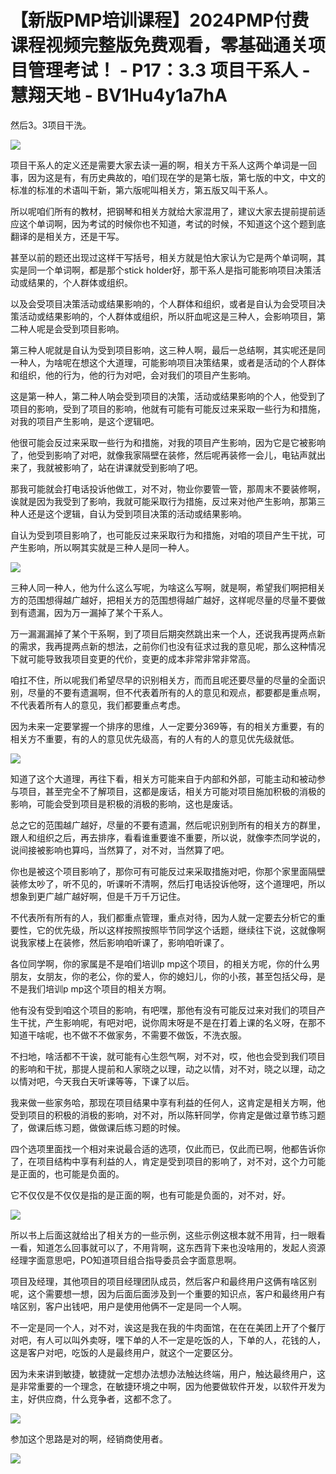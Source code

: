 # 【新版PMP培训课程】2024PMP付费课程视频完整版免费观看，零基础通关项目管理考试！ - P17：3.3 项目干系人 - 慧翔天地 - BV1Hu4y1a7hA

然后3。3项目干洗。

![](img/f81aa0485e47340f031292b7f216637e_1.png)

项目干系人的定义还是需要大家去读一遍的啊，相关方干系人这两个单词是一回事，因为这是有，有历史典故的，咱们现在学的是第七版，第七版的中文，中文的标准的标准的术语叫干新，第六版呢叫相关方，第五版又叫干系人。

所以呢咱们所有的教材，把钢琴和相关方就给大家混用了，建议大家去提前提前适应这个单词啊，因为考试的时候你也不知道，考试的时候，不知道这个这个题到底翻译的是相关方，还是干写。

甚至以前的题还出现过这样干写括号，相关方就是怕大家认为它是两个单词啊，其实是同一个单词啊，都是那个stick holder好，那干系人是指可能影响项目决策活动或结果的，个人群体或组织。

以及会受项目决策活动或结果影响的，个人群体和组织，或者是自认为会受项目决策活动或结果影响的，个人群体或组织，所以肝血呢这是三种人，会影响项目，第二种人呢是会受到项目影响。

第三种人呢就是自认为受到项目影响，这三种人啊，最后一总结啊，其实呢还是同一种人，为啥呢在想这个大道理，可能影响项目决策结果，或者是活动的个人群体和组织，他的行为，他的行为对吧，会对我们的项目产生影响。

这是第一种人，第二种人呐会受到项目的决策，活动或结果影响的个人，他受到了项目的影响，受到了项目的影响，他就有可能有可能反过来采取一些行为和措施，对我的项目产生影响，是这个逻辑吧。

他很可能会反过来采取一些行为和措施，对我的项目产生影响，因为它是它被影响了，他受到影响了对吧，就像我家隔壁在装修，然后呢再装修一会儿，电钻声就出来了，我就被影响了，站在讲课就受到影响了吧。

那我可能就会打电话投诉他做工，对不对，物业你要管一管，那周末不要装修啊，诶就是因为我受到了影响，我就可能采取行为措施，反过来对他产生影响，那第三种人还是这个逻辑，自认为受到项目决策的活动或结果影响。

自认为受到项目影响了，也可能反过来采取行为和措施，对咱的项目产生干扰，可产生影响，所以啊其实就是三种人是同一种人。



![](img/f81aa0485e47340f031292b7f216637e_3.png)

三种人同一种人，他为什么这么写呢，为啥这么写啊，就是啊，希望我们啊把相关方的范围想得越广越好，把相关方的范围想得越广越好，这样呢尽量的尽量不要做到有遗漏，因为万一漏掉了某个干系人。

万一漏漏漏掉了某个干系啊，到了项目后期突然跳出来一个人，还说我再提两点新的需求，我再提两点新的想法，之前你们也没有征求过我的意见呢，那么这种情况下就可能导致我项目变更的代价，变更的成本非常非常非常高。

咱扛不住，所以呢我们希望尽早的识别相关方，而而且呢还要尽量的尽量的全面识别，尽量的不要有遗漏啊，但不代表着所有的人的意见和观点，都要都是重点啊，不代表着所有人的意见，我们都要重点考虑。

因为未来一定要掌握一个排序的思维，人一定要分369等，有的相关方重要，有的相关方不重要，有的人的意见优先级高，有的人有的人的意见优先级就低。



![](img/f81aa0485e47340f031292b7f216637e_5.png)

知道了这个大道理，再往下看，相关方可能来自于内部和外部，可能主动和被动参与项目，甚至完全不了解项目，这都是废话，相关方可能对项目施加积极的消极的影响，可能会受到项目是积极的消极的影响，这也是废话。

总之它的范围越广越好，尽量的不要有遗漏，然后呢识别到所有的相关方的群里，跟人和组织之后，再去排序，看看谁重要谁不重要，所以说，就像李杰同学说的，说间接被影响也算吗，当然算了，对不对，当然算了吧。

你也是被这个项目影响了，那你可有可能反过来采取措施对吧，你那个家里面隔壁装修太吵了，听不见的，听课听不清啊，然后打电话投诉他呀，这个道理吧，所以想象到更广越广越好啊，但是千万千万记住。

不代表所有所有的人，我们都重点管理，重点对待，因为人就一定要去分析它的重要性，它的优先级，所以这样按照按照毕节同学这个话题，继续往下说，这就像啊说我家楼上在装修，然后影响咱听课了，影响咱听课了。

各位同学啊，你的家属是不是咱们培训p mp这个项目，的相关方呢，你的什么男朋友，女朋友，你的老公，你的爱人，你的媳妇儿，你的小孩，甚至包括父母，是不是我们培训p mp这个项目的相关方啊。

他有没有受到咱这个项目的影响，有吧嘿，那他有没有可能反过来对我们的项目产生干扰，产生影响呢，有吧对吧，说你周末呀是不是在打着上课的名义呀，在那不知道干啥呢，也不做不不做家务，不需要不做饭，不洗衣服。

不扫地，啥活都不干诶，就可能有心生怨气啊，对不对，哎，他也会受到我们项目的影响和干扰，那提人提前和人家晓之以理，动之以情，对不对，晓之以理，动之以情对吧，今天我白天听课等等，下课了以后。

我来做一些家务哈，那现在项目结果中享有利益的任何人，这肯定是相关方啊，他受到项目的积极的消极的影响，对不对，所以陈轩同学，你肯定是做过章节练习题了，做课后练习题，做做课后练习题的时候。

四个选项里面找一个相对来说最合适的选项，仅此而已，仅此而已啊，他都告诉你了，在项目结构中享有利益的人，肯定是受到项目的影响了，对不对，这个力可能是正面的，也可能是负面的。

它不仅仅是不仅仅是指的是正面的啊，也有可能是负面的，对不对，好。

![](img/f81aa0485e47340f031292b7f216637e_7.png)

所以书上后面这就给出了相关方的一些示例，这些示例这根本就不用背，扫一眼看一看，知道怎么回事就可以了，不用背啊，这东西背下来也没啥用的，发起人资源经理字面意思吧，PO知道项目组合指导委员会字面意思啊。

项目及经理，其他项目的项目经理团队成员，然后客户和最终用户这俩有啥区别呢，这个需要想一想，因为后面后面涉及到一个重要的知识点，客户和最终用户有啥区别，客户出钱吧，用户是使用他俩不一定是同一个人啊。

不一定是同一个人，对不对，诶这是我在我的牛肉面馆，在在在美团上开了个餐厅对吧，有人可以叫外卖呀，嘿下单的人不一定是吃饭的人，下单的人，花钱的人，这是客户对吧，吃饭的人是最终用户，就这个一定要区分。

因为未来讲到敏捷，敏捷就一定想办法想办法触达终端，用户，触达最终用户，这是非常重要的一个理念，在敏捷环境之中啊，因为他要做软件开发，以软件开发为主，好供应商，什么竞争者，这都不念了。



![](img/f81aa0485e47340f031292b7f216637e_9.png)

参加这个思路是对的啊，经销商使用者。

![](img/f81aa0485e47340f031292b7f216637e_11.png)